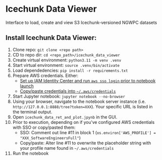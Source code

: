 # Icechunk Data Viewer
Interface to load, create and view S3 Icechunk-versioned NGWPC datasets

## Install Icechunk Data Viewer:
1. Clone repo: `git clone <repo path>`
2. CD to repo dir: `cd <repo_path>/icechunk_data_viewer`
3. Create virtual environment: `python3.11 -m venv .venv`
4. Start virtual environment: `source .venv/bin/activate`
5. Load dependedencies: `pip install -r requirements.txt`
6. Prepare AWS credentials. Either:
   - [Set up IAM Identity Center and run `aws sso login` prior to notebook launch](https://docs.aws.amazon.com/cli/latest/userguide/cli-configure-sso.html#sso-configure-profile-token-auto-sso)
   - [Copy/paste credentials into `~/.aws/credentials`](https://docs.aws.amazon.com/cli/latest/userguide/cli-configure-files.html#cli-configure-files-format)
7. Start Jupyter notebook: `jupyter notebook --no-browser`
8. Using your browser, navigate to the notebook server instance (i.e. `http://127.0.0.1:8888/tree?token=XXX`). Your specific URL is listed in the terminal output.
9. Open `icechunk_data_ret_and_plot.jpynb` in the GUI.
10. Prior to execution, depending on if you've configured AWS credentials with SSO or copy/pasted them:
    - SSO: Comment out line #11 in block 1 (`os.environ['AWS_PROFILE'] = "XXX_SoftwareEngineersFull"`)
    - Copy/paste: Alter line #11 to overwrite the placeholder string with your profile name found in `~/.aws/credentials`
11. Run the notebook
